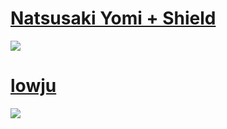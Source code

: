 # [Natsusaki Yomi + Shield](https://milinho.s-ul.eu/mYImixu7)
![](https://osu.ppy.sh/ss/17586715/9bde)

# [lowju](https://cdn.discordapp.com/attachments/825326644540866581/942839164364271636/lowju.osk)
![](https://osu.ppy.sh/ss/17554268/dba3)
